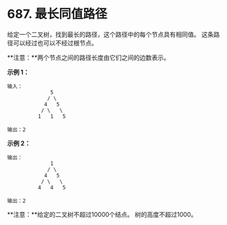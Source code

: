 # 687. 最长同值路径

给定一个二叉树，找到最长的路径，这个路径中的每个节点具有相同值。 这条路径可以经过也可以不经过根节点。

**注意：**两个节点之间的路径长度由它们之间的边数表示。

**示例 1：**

```()
输入：
              5
             / \
            4   5
           / \   \
          1   1   5

输出：2
```

**示例 2：**

```()
输出：
              1
             / \
            4   5
           / \   \
          4   4   5

输出：2
```

**注意：**给定的二叉树不超过10000个结点。 树的高度不超过1000。
